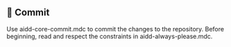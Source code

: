 ## 💾 Commit

Use aidd-core-commit.mdc to commit the changes to the repository.
Before beginning, read and respect the constraints in aidd-always-please.mdc.
